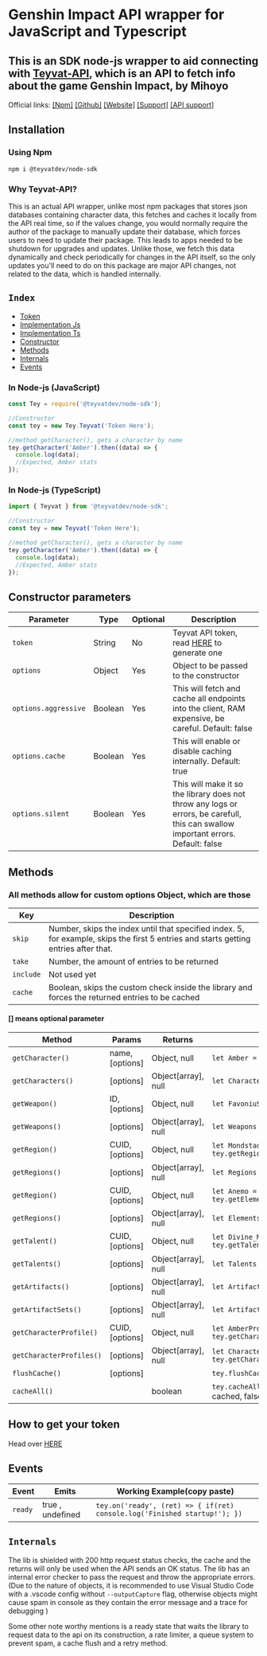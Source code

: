# Genshin Impact API wrapper for JavaScript and Typescript

## This is an SDK node-js wrapper to aid connecting with [Teyvat-API](https://teyvat.dev/), which is an API to fetch info about the game Genshin Impact, by Mihoyo

Official links: [[Npm]](https://www.npmjs.com/package/@teyvatdev/node-sdk) [[Github]](https://github.com/erwin1234777/teyvatdev-node-sdk) [[Website]](https://teyvat.dev/) [[Support]](https://discord.gg/6QEExsN) [[API support]](https://discord.gg/Pb8aQqx7kr)

## Installation

### Using Npm

```npm
npm i @teyvatdev/node-sdk
```

### Why Teyvat-API?

 This is an actual API wrapper, unlike most npm packages that stores json databases containing character data, this fetches and caches it locally from the API real time, so if the values change, you would normally require the author of the package to manually update their database, which forces users to need to update their package. This leads to apps needed to be shutdown for upgrades and updates. Unlike those, we fetch this data dynamically and check periodically for changes in the API itself, so the only updates you'll need to do on this package are major API changes, not related to the data, which is handled internally.

## ``Index``

- [Token](#how-to-get-your-token)
- [Implementation Js](#in-node-js-javascript)
- [Implementation Ts](#in-node-js-typescript)
- [Constructor](#constructor-parameters)
- [Methods](#methods)
- [Internals](#internals)
- [Events](#events)

### In Node-js (JavaScript)

```ts
const Tey = require('@teyvatdev/node-sdk');

//Constructor
const tey = new Tey.Teyvat('Token Here');

//method getCharacter(), gets a character by name
tey.getCharacter('Amber').then((data) => {
  console.log(data);
  //Expected, Amber stats
});
```

### In Node-js (TypeScript)

```js
import { Teyvat } from '@teyvatdev/node-sdk';

//Constructor
const tey = new Teyvat('Token Here');

//method getCharacter(), gets a character by name
tey.getCharacter('Amber').then((data) => {
  console.log(data);
  //Expected, Amber stats
});
```

## Constructor parameters

| Parameter            | Type    | Optional | Description                                                                        |
| -------------------- | ------- | -------- | ---------------------------------------------------------------------------------- |
| `token`              | String  | No       | Teyvat API token, read [HERE](##-How-to-get-your-token) to generate one       |
| `options`            | Object  | Yes      | Object to be passed to the constructor                                             |
| `options.aggressive` | Boolean | Yes      | This will fetch and cache all endpoints into the client, RAM expensive, be careful. Default: false |
| `options.cache` | Boolean | Yes      | This will enable or disable caching internally. Default: true  |
| `options.silent` | Boolean | Yes      | This will make it so the library does not throw any logs or errors, be carefull, this can swallow important errors. Default: false |

## Methods

### All methods allow for custom options Object, which are those

| Key       | Description                                                                                                                  |
| --------- | ---------------------------------------------------------------------------------------------------------------------------- |
| `skip`    | Number, skips the index until that specified index. 5, for example, skips the first 5 entries and starts getting entries after that. |
| `take`    | Number, the amount of entries to be returned                                                                                         |
| `include` | Not used yet                                                                                                                 |
| `cache`   | Boolean, skips the custom check inside the library and forces the returned entries to be cached                                       |

#### [] means optional parameter

| Method                   | Params          | Returns             | Working Example(copy paste)                                                            |
| ------------------------ | --------------- | ------------------- | -------------------------------------------------------------------------------------- |
| `getCharacter()`         | name, [options] | Object, null        | `let Amber = await tey.getCharacter('Amber');`                                         |
| `getCharacters()`        | [options]       | Object[array], null | `let Characters = await tey.getCharacters();`                                          |
| `getWeapon()`            | ID, [options]   | Object, null        | `let FavoniuSword = await tey.getWeapon('10');`                                        |
| `getWeapons()`           | [options]       | Object[array], null | `let Weapons = await tey.getWeapons();`                                                |
| `getRegion()`            | CUID, [options] | Object, null        | `let Mondstad = await tey.getRegion('ckifg54kg0000vf0iclar2lp6');`                     |
| `getRegions()`           | [options]       | Object[array], null | `let Regions = await tey.getRegions();`                                                |
| `getRegion()`            | CUID, [options] | Object, null        | `let Anemo = await tey.getElement('ckifg2oxf0000n30i3k0e3s7m');`                       |
| `getRegions()`           | [options]       | Object[array], null | `let Elements = await tey.getElements();`                                              |
| `getTalent()`            | CUID, [options] | Object, null        | `let Divine_Marksmanship = await tey.getTalent('ckiqng1u300210ns6clktnh3c');`          |
| `getTalents()`           | [options]       | Object[array], null | `let Talents = await tey.getTalents();;`                                               |
| `getArtifacts()`  | [options] | Object[array], null        | `let Artifacts = await tey.getArtifacts();`       |
| `getArtifactSets()` | [options]       | Object[array], null | `let ArtifactSets = await tey.getArtifactSets();`                            |
| `getCharacterProfile()`  | CUID, [options] | Object, null        | `let AmberProfile = await tey.getCharacterProfile('ckiffwvsx0000990i1z9retm4');`       |
| `getCharacterProfiles()` | [options]       | Object[array], null | `let CharacterProfiles = await tey.getCharacterProfiles();`                            |
| `flushCache()`           | [options]       |                     | `tey.flushCache()`                                                                     |
| `cacheAll()`             |                 | boolean             | `tey.cacheAll()` Returns true if everything has been cached, false if something failed |

## How to get your token

Head over [HERE](https://teyvat.dev/signup)

## Events

| Event                   | Emits          | Working Example(copy paste)                                                            |
| ------------------------ | --------------- |  -------------------------------------------------------------------------------------- |
| `ready`         | true , undefined  | `tey.on('ready', (ret) => { if(ret) console.log('Finished startup!'); })`                                         |

## ``Internals``

 The lib is shielded with 200 http request status checks, the cache and the returns will only be used when the API sends an OK status.
 The lib has an internal error checker to pass the request and throw the appropriate errors. (Due to the nature of objects, it is recommended to use Visual Studio Code with a .vscode config without ``--outputCapture`` flag, otherwise objects might cause spam in console as they contain the error message and a trace for debugging )

Some other note worthy mentions is a ready state that waits the library to request data to the api on its construction, a rate limiter, a queue system to prevent spam, a cache flush and a retry method.
